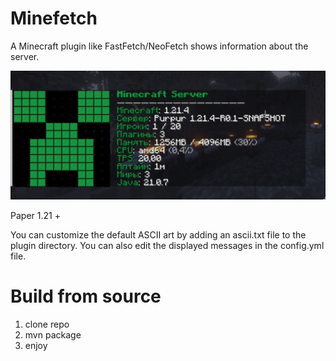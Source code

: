 # Minefetch
A Minecraft plugin like FastFetch/NeoFetch shows information about the server.

![preview](demo.png)

Paper 1.21 +

You can customize the default ASCII art by adding an ascii.txt file to the plugin directory. 
You can also edit the displayed messages in the config.yml file.

# Build from source
 1. clone repo
 2. mvn package
 3. enjoy
